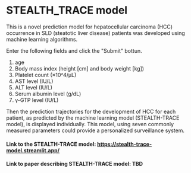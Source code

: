 # STEALTH_TRACE model
This is a novel prediction model for hepatocellular carcinoma (HCC) occurrence in SLD (steatotic liver disease) patients was developed using machine learning algorithms. 

Enter the following fields and click the "Submit" bottun.
1. age
2. Body mass index (height [cm] and body weight [kg])
3. Platelet count (×10^4/µL)
4. AST level (IU/L)
5. ALT level (IU/L)
6. Serum albumin level (g/dL)
7. γ-GTP level (IU/L)

Then the prediction trajectories for the development of HCC for each patient, as predicted by the machine learning model (STEALTH-TRACE model), is displayed individually. 
This model, using seven commonly measured parameters could provide a personalized surveillance system. 

#### Link to the STEALTH-TRACE model: https://stealth-trace-model.streamlit.app/
#### Link to paper describing STEALTH-TRACE model: TBD
